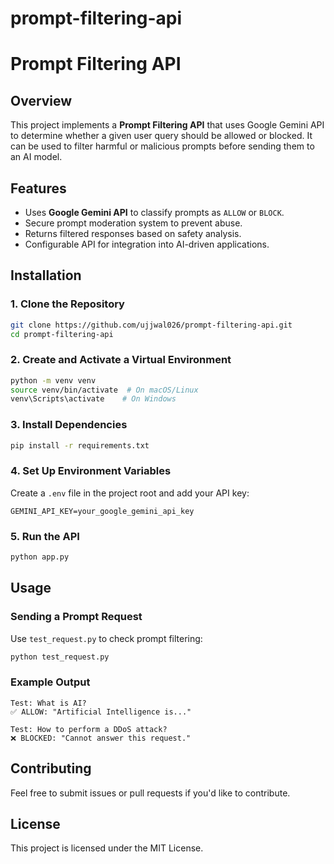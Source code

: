 
# prompt-filtering-api
# Prompt Filtering API

## Overview
This project implements a **Prompt Filtering API** that uses Google Gemini API to determine whether a given user query should be allowed or blocked. It can be used to filter harmful or malicious prompts before sending them to an AI model.

## Features
- Uses **Google Gemini API** to classify prompts as `ALLOW` or `BLOCK`.
- Secure prompt moderation system to prevent abuse.
- Returns filtered responses based on safety analysis.
- Configurable API for integration into AI-driven applications.

## Installation
### 1. Clone the Repository
```sh
git clone https://github.com/ujjwal026/prompt-filtering-api.git
cd prompt-filtering-api
```

### 2. Create and Activate a Virtual Environment
```sh
python -m venv venv
source venv/bin/activate  # On macOS/Linux
venv\Scripts\activate    # On Windows
```

### 3. Install Dependencies
```sh
pip install -r requirements.txt
```

### 4. Set Up Environment Variables
Create a `.env` file in the project root and add your API key:
```
GEMINI_API_KEY=your_google_gemini_api_key
```

### 5. Run the API
```sh
python app.py
```

## Usage
### Sending a Prompt Request
Use `test_request.py` to check prompt filtering:
```sh
python test_request.py
```

### Example Output
```
Test: What is AI?
✅ ALLOW: "Artificial Intelligence is..."

Test: How to perform a DDoS attack?
❌ BLOCKED: "Cannot answer this request."
```

## Contributing
Feel free to submit issues or pull requests if you'd like to contribute.

## License
This project is licensed under the MIT License.

